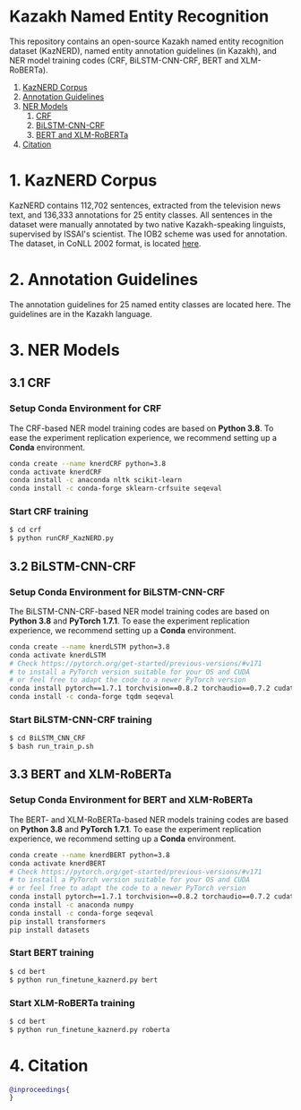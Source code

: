 # Kazakh Named Entity Recognition
This repository contains an open-source Kazakh named entity recognition dataset (KazNERD), named entity annotation guidelines (in Kazakh), and NER model training codes (CRF, BiLSTM-CNN-CRF, BERT and XLM-RoBERTa).
1. [KazNERD Corpus](#KazNerd)
2. [Annotation Guidelines](#guide)
3. [NER Models](#models)
    1. [CRF](#crf)
    2. [BiLSTM-CNN-CRF](#lstm)
    3. [BERT and XLM-RoBERTa](#bert)
4. [Citation](#cite)

# 1. KazNERD Corpus <a name="KazNerd"></a>
KazNERD contains 112,702 sentences, extracted from the television news text, and 136,333 annotations for 25 entity classes.
All sentences in the dataset were manually annotated by two native Kazakh-speaking linguists, supervised by ISSAI's scientist.
The IOB2 scheme was used for annotation.
The dataset, in CoNLL 2002 format, is located [here](KazNERD).


# 2. Annotation Guidelines <a name="guide"></a>
The annotation guidelines for 25 named entity classes are located here.
The guidelines are in the Kazakh language.


# 3. NER Models <a name="models"></a>
## 3.1 CRF <a name="crf"></a>
### Setup Conda Environment for CRF
The CRF-based NER model training codes are based on **Python 3.8**.
To ease the experiment replication experience, we recommend setting up a **Conda** environment. 
```bash
conda create --name knerdCRF python=3.8
conda activate knerdCRF
conda install -c anaconda nltk scikit-learn
conda install -c conda-forge sklearn-crfsuite seqeval
```

### Start CRF training
```bash
$ cd crf
$ python runCRF_KazNERD.py
```


## 3.2 BiLSTM-CNN-CRF <a name="lstm"></a>
### Setup Conda Environment for BiLSTM-CNN-CRF
The BiLSTM-CNN-CRF-based NER model training codes are based on **Python 3.8** and **PyTorch 1.7.1**.
To ease the experiment replication experience, we recommend setting up a **Conda** environment. 
```bash
conda create --name knerdLSTM python=3.8
conda activate knerdLSTM
# Check https://pytorch.org/get-started/previous-versions/#v171
# to install a PyTorch version suitable for your OS and CUDA
# or feel free to adapt the code to a newer PyTorch version
conda install pytorch==1.7.1 torchvision==0.8.2 torchaudio==0.7.2 cudatoolkit=10.1 -c pytorch   # we used this version
conda install -c conda-forge tqdm seqeval
```

### Start BiLSTM-CNN-CRF training
```bash
$ cd BiLSTM_CNN_CRF
$ bash run_train_p.sh
```

## 3.3 BERT and XLM-RoBERTa <a name="bert"></a>
### Setup Conda Environment for BERT and XLM-RoBERTa
The BERT- and XLM-RoBERTa-based NER models training codes are based on **Python 3.8** and **PyTorch 1.7.1**.
To ease the experiment replication experience, we recommend setting up a **Conda** environment. 
```bash
conda create --name knerdBERT python=3.8
conda activate knerdBERT
# Check https://pytorch.org/get-started/previous-versions/#v171
# to install a PyTorch version suitable for your OS and CUDA
# or feel free to adapt the code to a newer PyTorch version
conda install pytorch==1.7.1 torchvision==0.8.2 torchaudio==0.7.2 cudatoolkit=10.1 -c pytorch   # we used this version
conda install -c anaconda numpy
conda install -c conda-forge seqeval
pip install transformers
pip install datasets
```

### Start BERT training
```bash
$ cd bert
$ python run_finetune_kaznerd.py bert
```

### Start XLM-RoBERTa training
```bash
$ cd bert
$ python run_finetune_kaznerd.py roberta
```

# 4. Citation <a name="cite"></a>

```bibtex
@inproceedings{
}
```
